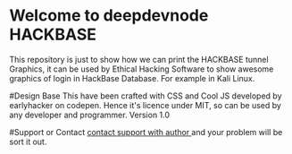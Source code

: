 # Welcome to deepdevnode HACKBASE
This repository is just to show how we can print the HACKBASE tunnel Graphics, it can be used by Ethical Hacking Software
to show awesome graphics of login in HackBase Database. For example in Kali Linux.

#Design Base
This have been crafted with CSS and Cool JS developed by earlyhacker on codepen. Hence it's licence under MIT, so can be used by any developer and programmer.
Version 1.0

#Support or Contact
 [contact support with author ](https://programwithcode.com/contact) and your problem will be sort it out.
